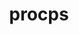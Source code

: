 ---
title: "procps"
layout: cache
categories: [package, develop]
meta: {"versions": ["4.0.4"], "compilers": ["gcc@=11.4.0", "gcc@=13.2.0"], "oss": ["ubuntu22.04", "ubuntu24.04"], "platforms": ["linux"], "targets": ["x86_64_v3"], "stacks": ["e4s", "ml-linux-x86_64-rocm", "root"], "num_specs": 10, "num_specs_by_stack": {"root": 10, "e4s": 5, "ml-linux-x86_64-rocm": 5}}
spec_details: [{"hash": "qe2rbh2mmr6upwrhmgtpvthhykbm4mla", "compiler": "gcc@=11.4.0", "versions": ["4.0.4"], "os": "ubuntu22.04", "platform": "linux", "target": "x86_64_v3", "variants": ["build_system=autotools", "+nls"], "stacks": ["root", "e4s"], "size": "-", "tarball": "https://binaries.spack.io/develop/build_cache/linux-ubuntu22.04-x86_64_v3/gcc-11.4.0/procps-4.0.4/linux-ubuntu22.04-x86_64_v3-gcc-11.4.0-procps-4.0.4-qe2rbh2mmr6upwrhmgtpvthhykbm4mla.spack"}, {"hash": "bpopzwfm2ucprpzbh3fxmqtfal36qvz7", "compiler": "gcc@=11.4.0", "versions": ["4.0.4"], "os": "ubuntu22.04", "platform": "linux", "target": "x86_64_v3", "variants": ["build_system=autotools", "+nls"], "stacks": ["root", "e4s"], "size": "-", "tarball": "https://binaries.spack.io/develop/build_cache/linux-ubuntu22.04-x86_64_v3/gcc-11.4.0/procps-4.0.4/linux-ubuntu22.04-x86_64_v3-gcc-11.4.0-procps-4.0.4-bpopzwfm2ucprpzbh3fxmqtfal36qvz7.spack"}, {"hash": "fdqrxipdkq7q42no3taaldezjulswwdg", "compiler": "gcc@=11.4.0", "versions": ["4.0.4"], "os": "ubuntu22.04", "platform": "linux", "target": "x86_64_v3", "variants": ["build_system=autotools", "+nls"], "stacks": ["root", "e4s"], "size": "-", "tarball": "https://binaries.spack.io/develop/build_cache/linux-ubuntu22.04-x86_64_v3/gcc-11.4.0/procps-4.0.4/linux-ubuntu22.04-x86_64_v3-gcc-11.4.0-procps-4.0.4-fdqrxipdkq7q42no3taaldezjulswwdg.spack"}, {"hash": "idc6fy7bbqjr4c3cra3ptebwqxcyrd2l", "compiler": "gcc@=11.4.0", "versions": ["4.0.4"], "os": "ubuntu22.04", "platform": "linux", "target": "x86_64_v3", "variants": ["build_system=autotools", "+nls"], "stacks": ["root", "e4s"], "size": "-", "tarball": "https://binaries.spack.io/develop/build_cache/linux-ubuntu22.04-x86_64_v3/gcc-11.4.0/procps-4.0.4/linux-ubuntu22.04-x86_64_v3-gcc-11.4.0-procps-4.0.4-idc6fy7bbqjr4c3cra3ptebwqxcyrd2l.spack"}, {"hash": "5kvtdpb4vfym6pppz5zc4gprvjafjytp", "compiler": "gcc@=11.4.0", "versions": ["4.0.4"], "os": "ubuntu22.04", "platform": "linux", "target": "x86_64_v3", "variants": ["build_system=autotools", "+nls"], "stacks": ["root", "e4s"], "size": "-", "tarball": "https://binaries.spack.io/develop/build_cache/linux-ubuntu22.04-x86_64_v3/gcc-11.4.0/procps-4.0.4/linux-ubuntu22.04-x86_64_v3-gcc-11.4.0-procps-4.0.4-5kvtdpb4vfym6pppz5zc4gprvjafjytp.spack"}, {"hash": "efatt5mrlm7napnh67up4zlxeydwgata", "compiler": "gcc@=13.2.0", "versions": ["4.0.4"], "os": "ubuntu24.04", "platform": "linux", "target": "x86_64_v3", "variants": ["build_system=autotools", "+nls"], "stacks": ["root", "ml-linux-x86_64-rocm"], "size": "-", "tarball": "https://binaries.spack.io/develop/build_cache/linux-ubuntu24.04-x86_64_v3/gcc-13.2.0/procps-4.0.4/linux-ubuntu24.04-x86_64_v3-gcc-13.2.0-procps-4.0.4-efatt5mrlm7napnh67up4zlxeydwgata.spack"}, {"hash": "tn2sh4bduzxbcvpuv4bsg36j5k4loypl", "compiler": "gcc@=13.2.0", "versions": ["4.0.4"], "os": "ubuntu24.04", "platform": "linux", "target": "x86_64_v3", "variants": ["build_system=autotools", "+nls"], "stacks": ["root", "ml-linux-x86_64-rocm"], "size": "-", "tarball": "https://binaries.spack.io/develop/build_cache/linux-ubuntu24.04-x86_64_v3/gcc-13.2.0/procps-4.0.4/linux-ubuntu24.04-x86_64_v3-gcc-13.2.0-procps-4.0.4-tn2sh4bduzxbcvpuv4bsg36j5k4loypl.spack"}, {"hash": "zlwy6nce3kshi62uidav54gzjnf6vmc7", "compiler": "gcc@=13.2.0", "versions": ["4.0.4"], "os": "ubuntu24.04", "platform": "linux", "target": "x86_64_v3", "variants": ["build_system=autotools", "+nls"], "stacks": ["root", "ml-linux-x86_64-rocm"], "size": "-", "tarball": "https://binaries.spack.io/develop/build_cache/linux-ubuntu24.04-x86_64_v3/gcc-13.2.0/procps-4.0.4/linux-ubuntu24.04-x86_64_v3-gcc-13.2.0-procps-4.0.4-zlwy6nce3kshi62uidav54gzjnf6vmc7.spack"}, {"hash": "kgjdj27buedqzfbykeodblfqlsy5mqan", "compiler": "gcc@=13.2.0", "versions": ["4.0.4"], "os": "ubuntu24.04", "platform": "linux", "target": "x86_64_v3", "variants": ["build_system=autotools", "+nls"], "stacks": ["root", "ml-linux-x86_64-rocm"], "size": "-", "tarball": "https://binaries.spack.io/develop/build_cache/linux-ubuntu24.04-x86_64_v3/gcc-13.2.0/procps-4.0.4/linux-ubuntu24.04-x86_64_v3-gcc-13.2.0-procps-4.0.4-kgjdj27buedqzfbykeodblfqlsy5mqan.spack"}, {"hash": "dqezuilvitaah2tpobsuyd725uzwvz4j", "compiler": "gcc@=13.2.0", "versions": ["4.0.4"], "os": "ubuntu24.04", "platform": "linux", "target": "x86_64_v3", "variants": ["build_system=autotools", "+nls"], "stacks": ["root", "ml-linux-x86_64-rocm"], "size": "-", "tarball": "https://binaries.spack.io/develop/build_cache/linux-ubuntu24.04-x86_64_v3/gcc-13.2.0/procps-4.0.4/linux-ubuntu24.04-x86_64_v3-gcc-13.2.0-procps-4.0.4-dqezuilvitaah2tpobsuyd725uzwvz4j.spack"}]
---